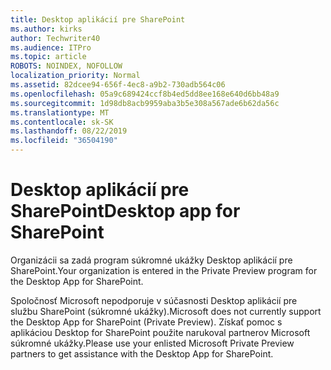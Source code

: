 ```yaml
---
title: Desktop aplikácií pre SharePoint
ms.author: kirks
author: Techwriter40
ms.audience: ITPro
ms.topic: article
ROBOTS: NOINDEX, NOFOLLOW
localization_priority: Normal
ms.assetid: 82dcee94-656f-4ec8-a9b2-730adb564c06
ms.openlocfilehash: 05a9c689424ccf8b4ed5dd8ee168e640d6bb48a9
ms.sourcegitcommit: 1d98db8acb9959aba3b5e308a567ade6b62da56c
ms.translationtype: MT
ms.contentlocale: sk-SK
ms.lasthandoff: 08/22/2019
ms.locfileid: "36504190"
---
```

# <a name="desktop-app-for-sharepoint"></a><span data-ttu-id="a881d-102">Desktop aplikácií pre SharePoint</span><span class="sxs-lookup"><span data-stu-id="a881d-102">Desktop app for SharePoint</span></span>

<span data-ttu-id="a881d-103">Organizácii sa zadá program súkromné ukážky Desktop aplikácií pre SharePoint.</span><span class="sxs-lookup"><span data-stu-id="a881d-103">Your organization is entered in the Private Preview program for the Desktop App for SharePoint.</span></span>

<span data-ttu-id="a881d-104">Spoločnosť Microsoft nepodporuje v súčasnosti Desktop aplikácií pre službu SharePoint (súkromné ukážky).</span><span class="sxs-lookup"><span data-stu-id="a881d-104">Microsoft does not currently support the Desktop App for SharePoint (Private Preview).</span></span> <span data-ttu-id="a881d-105">Získať pomoc s aplikáciou Desktop for SharePoint použite narukoval partnerov Microsoft súkromné ukážky.</span><span class="sxs-lookup"><span data-stu-id="a881d-105">Please use your enlisted Microsoft Private Preview partners to get assistance with the Desktop App for SharePoint.</span></span>

